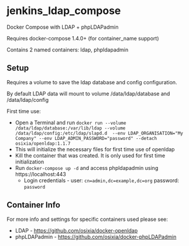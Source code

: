 # jenkins_ldap_compose
Docker Compose with LDAP + phpLDAPadmin

Requires docker-compose 1.4.0+ (for container_name support)

Contains 2 named containers: ldap, phpldapadmin

## Setup

Requires a volume to save the ldap database and config configuration.

By default LDAP data will mount to volume /data/ldap/database and /data/ldap/config

First time use:
* Open a Terminal and run `docker run --volume /data/ldap/database:/var/lib/ldap --volume /data/ldap/config:/etc/ldap/slapd.d  --env LDAP_ORGANISATION="My Company" --env LDAP_ADMIN_PASSWORD="password" --detach osixia/openldap:1.1.7`
* This will initialize the necessary files for first time use of openldap
 * Kill the container that was created. It is only used for first time initialization
* Run `docker-compose up -d` and access phpldapadmin using https://localhost:443
  * Login credentials - user: `cn=admin,dc=example,dc=org` password: `password`

## Container Info

For more info and settings for specific containers used please see:
* LDAP - https://github.com/osixia/docker-openldap
* phpLDAPadmin - https://github.com/osixia/docker-phpLDAPadmin
